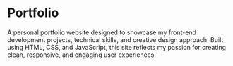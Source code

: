 # Portfolio
A personal portfolio website designed to showcase my front-end development projects, technical skills, and creative design approach. Built using HTML, CSS, and JavaScript, this site reflects my passion for creating clean, responsive, and engaging user experiences.
